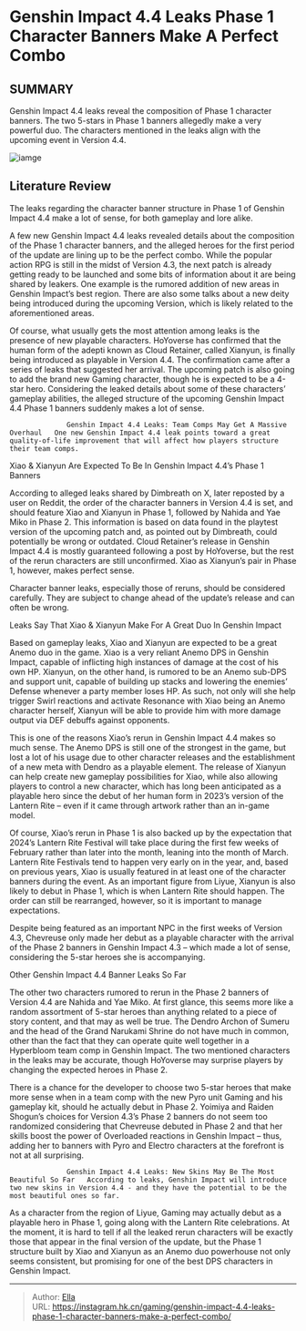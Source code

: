 # Genshin Impact 4.4 Leaks Phase 1 Character Banners Make A Perfect Combo


## SUMMARY 



  Genshin Impact 4.4 leaks reveal the composition of Phase 1 character banners.   The two 5-stars in Phase 1 banners allegedly make a very powerful duo.   The characters mentioned in the leaks align with the upcoming event in Version 4.4.  

![iamge](https://static1.srcdn.com/wordpress/wp-content/uploads/2024/01/genshin-impact-44-leaks-characters-banners-xianyun-xiao-anemo-team.jpg)

## Literature Review

The leaks regarding the character banner structure in Phase 1 of Genshin Impact 4.4 make a lot of sense, for both gameplay and lore alike.




A few new Genshin Impact 4.4 leaks revealed details about the composition of the Phase 1 character banners, and the alleged heroes for the first period of the update are lining up to be the perfect combo. While the popular action RPG is still in the midst of Version 4.3, the next patch is already getting ready to be launched and some bits of information about it are being shared by leakers. One example is the rumored addition of new areas in Genshin Impact’s best region. There are also some talks about a new deity being introduced during the upcoming Version, which is likely related to the aforementioned areas.




Of course, what usually gets the most attention among leaks is the presence of new playable characters. HoYoverse has confirmed that the human form of the adepti known as Cloud Retainer, called Xianyun, is finally being introduced as playable in Version 4.4. The confirmation came after a series of leaks that suggested her arrival. The upcoming patch is also going to add the brand new Gaming character, though he is expected to be a 4-star hero. Considering the leaked details about some of these characters’ gameplay abilities, the alleged structure of the upcoming Genshin Impact 4.4 Phase 1 banners suddenly makes a lot of sense.

                  Genshin Impact 4.4 Leaks: Team Comps May Get A Massive Overhaul   One new Genshin Impact 4.4 leak points toward a great quality-of-life improvement that will affect how players structure their team comps.   


 Xiao &amp; Xianyun Are Expected To Be In Genshin Impact 4.4’s Phase 1 Banners 
          




According to alleged leaks shared by Dimbreath on X, later reposted by a user on Reddit, the order of the character banners in Version 4.4 is set, and should feature Xiao and Xianyun in Phase 1, followed by Nahida and Yae Miko in Phase 2. This information is based on data found in the playtest version of the upcoming patch and, as pointed out by Dimbreath, could potentially be wrong or outdated. Cloud Retainer’s release in Genshin Impact 4.4 is mostly guaranteed following a post by HoYoverse, but the rest of the rerun characters are still unconfirmed. Xiao as Xianyun’s pair in Phase 1, however, makes perfect sense.



Character banner leaks, especially those of reruns, should be considered carefully. They are subject to change ahead of the update’s release and can often be wrong.






 Leaks Say That Xiao &amp; Xianyun Make For A Great Duo In Genshin Impact 
          




Based on gameplay leaks, Xiao and Xianyun are expected to be a great Anemo duo in the game. Xiao is a very reliant Anemo DPS in Genshin Impact, capable of inflicting high instances of damage at the cost of his own HP. Xianyun, on the other hand, is rumored to be an Anemo sub-DPS and support unit, capable of building up stacks and lowering the enemies’ Defense whenever a party member loses HP. As such, not only will she help trigger Swirl reactions and activate Resonance with Xiao being an Anemo character herself, Xianyun will be able to provide him with more damage output via DEF debuffs against opponents.

This is one of the reasons Xiao’s rerun in Genshin Impact 4.4 makes so much sense. The Anemo DPS is still one of the strongest in the game, but lost a lot of his usage due to other character releases and the establishment of a new meta with Dendro as a playable element. The release of Xianyun can help create new gameplay possibilities for Xiao, while also allowing players to control a new character, which has long been anticipated as a playable hero since the debut of her human form in 2023’s version of the Lantern Rite – even if it came through artwork rather than an in-game model.




Of course, Xiao’s rerun in Phase 1 is also backed up by the expectation that 2024’s Lantern Rite Festival will take place during the first few weeks of February rather than later into the month, leaning into the month of March. Lantern Rite Festivals tend to happen very early on in the year, and, based on previous years, Xiao is usually featured in at least one of the character banners during the event. As an important figure from Liyue, Xianyun is also likely to debut in Phase 1, which is when Lantern Rite should happen. The order can still be rearranged, however, so it is important to manage expectations.



Despite being featured as an important NPC in the first weeks of Version 4.3, Chevreuse only made her debut as a playable character with the arrival of the Phase 2 banners in Genshin Impact 4.3 – which made a lot of sense, considering the 5-star heroes she is accompanying.






 Other Genshin Impact 4.4 Banner Leaks So Far 
         




The other two characters rumored to rerun in the Phase 2 banners of Version 4.4 are Nahida and Yae Miko. At first glance, this seems more like a random assortment of 5-star heroes than anything related to a piece of story content, and that may as well be true. The Dendro Archon of Sumeru and the head of the Grand Narukami Shrine do not have much in common, other than the fact that they can operate quite well together in a Hyperbloom team comp in Genshin Impact. The two mentioned characters in the leaks may be accurate, though HoYoverse may surprise players by changing the expected heroes in Phase 2.

There is a chance for the developer to choose two 5-star heroes that make more sense when in a team comp with the new Pyro unit Gaming and his gameplay kit, should he actually debut in Phase 2. Yoimiya and Raiden Shogun’s choices for Version 4.3’s Phase 2 banners do not seem too randomized considering that Chevreuse debuted in Phase 2 and that her skills boost the power of Overloaded reactions in Genshin Impact – thus, adding her to banners with Pyro and Electro characters at the forefront is not at all surprising.




                  Genshin Impact 4.4 Leaks: New Skins May Be The Most Beautiful So Far   According to leaks, Genshin Impact will introduce two new skins in Version 4.4 - and they have the potential to be the most beautiful ones so far.   

As a character from the region of Liyue, Gaming may actually debut as a playable hero in Phase 1, going along with the Lantern Rite celebrations. At the moment, it is hard to tell if all the leaked rerun characters will be exactly those that appear in the final version of the update, but the Phase 1 structure built by Xiao and Xianyun as an Anemo duo powerhouse not only seems consistent, but promising for one of the best DPS characters in Genshin Impact.



---

> Author: [Ella](https://instagram.hk.cn/)  
> URL: https://instagram.hk.cn/gaming/genshin-impact-4.4-leaks-phase-1-character-banners-make-a-perfect-combo/  


